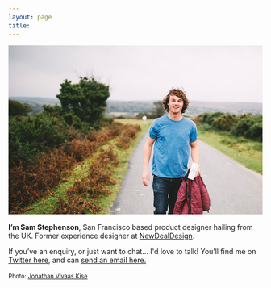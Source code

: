 ```yaml
---
layout: page
title: 
---
```


![Photo: Jonathan Vivaas Kise](/images/sam1.jpg)

**I’m Sam Stephenson**, San Francisco based product designer hailing from the UK. Former experience designer at [NewDealDesign](http://newdealdesign.com). 

If you’ve an enquiry, or just want to chat… I'd love to talk! You’ll find me on [Twitter here](https://twitter.com/samstephenson1), and can [send an email here.](mailto:sam@stephenson.net)

<small>Photo: [Jonathan Vivaas Kise](http://www.jonathanvk.com/)</small>
